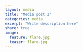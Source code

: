 ```yaml
---
layout: media
title: "Media post 2"
categories: media
excerpt: "Write description here"
share: true
image:
  feature: flare.jpg
  teaser: flare.jpg
---
```

